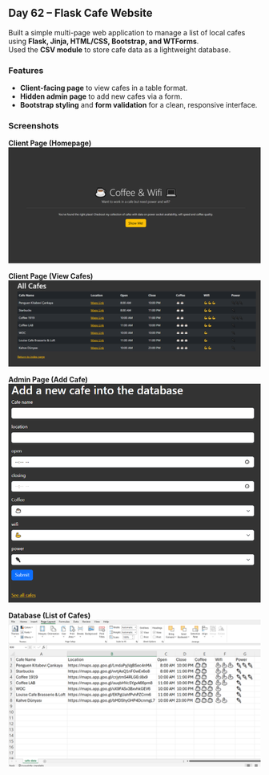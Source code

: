 ## Day 62 – Flask Cafe Website

Built a simple multi-page web application to manage a list of local cafes using **Flask, Jinja, HTML/CSS, Bootstrap, and WTForms**.  
Used the **CSV module** to store cafe data as a lightweight database.  

### Features
- **Client-facing page** to view cafes in a table format.  
- **Hidden admin page** to add new cafes via a form.  
- **Bootstrap styling** and **form validation** for a clean, responsive interface.  

### Screenshots

**Client Page (Homepage)**
![Admin Page](screenshots/homepage.png)

**Client Page (View Cafes)**
![Client Page](screenshots/cafes.png)

**Admin Page (Add Cafe)**
![Admin Page](screenshots/admin.png)

**Database (List of Cafes)**
![Admin Page](screenshots/database.png)
